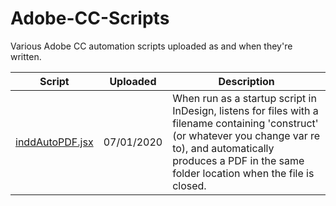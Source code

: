 # Adobe-CC-Scripts
Various Adobe CC automation scripts uploaded as and when they're written.

| Script          | Uploaded   | Description |
| --------------- |------------| ------------|
| <a href="https://github.com/moelipp/Adobe-CC-Scripts/blob/master/inddAutoPDF.jsx">inddAutoPDF.jsx</a> | 07/01/2020 | When run as a startup script in InDesign, listens for files with a filename containing 'construct' (or whatever you change var re to), and automatically produces a PDF in the same folder location when the file is closed. |
